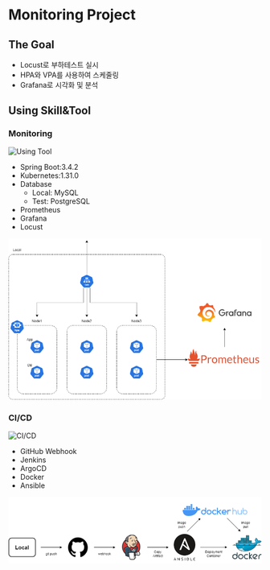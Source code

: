 ﻿# Monitoring Project

## The Goal

- Locust로 부하테스트 실시
- HPA와 VPA를 사용하여 스케줄링
- Grafana로 시각화 및 분석

## Using Skill&Tool

### Monitoring

![Using Tool](https://go-skill-icons.vercel.app/api/icons?i=spring,mysql,postgresql,kubernetes,grafana,prometheus)

- Spring Boot:3.4.2
- Kubernetes:1.31.0
- Database
  - Local: MySQL
  - Test: PostgreSQL
- Prometheus
- Grafana
- Locust

![Architecture Diagram](Monitoring-Project.drawio.png)

### CI/CD

![CI/CD](https://go-skill-icons.vercel.app/api/icons?i=github,jenkins,argocd,docker,ansible)

- GitHub Webhook
- Jenkins
- ArgoCD
- Docker
- Ansible

![CI/CD](cicd.png)
